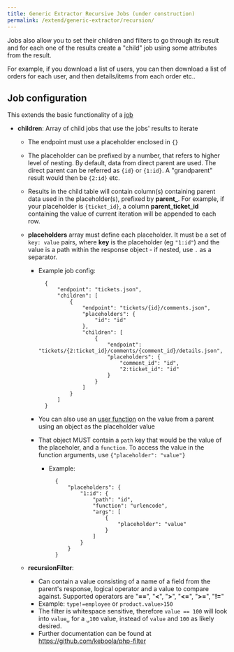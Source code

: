 ```yaml
---
title: Generic Extractor Recursive Jobs (under construction)
permalink: /extend/generic-extractor/recursion/
---
```


Jobs also allow you to set their children and filters to go through its result and for each one of the results create a "child" job using some attributes from the result.

For example, if you download a list of users, you can then download a list of orders for each user, and then details/items from each order etc..

## Job configuration

This extends the basic functionality of a [job](/extend/generic-extractor/jobs/)

- **children**: Array of child jobs that use the jobs' results to iterate
    - The endpoint must use a placeholder enclosed in `{}`
    - The placeholder can be prefixed by a number, that refers to higher level of nesting. By default, data from direct parent are used. The direct parent can be referred as `{id}` or `{1:id}`. A "grandparent" result would then be `{2:id}` etc.
    - Results in the child table will contain column(s) containing parent data used in the placeholder(s), prefixed by **parent_**. For example, if your placeholder is `{ticket_id}`, a column **parent_ticket_id** containing the value of current iteration will be appended to each row.

    - **placeholders** array must define each placeholder. It must be a set of `key: value` pairs, where **key** is the placeholder (eg `"1:id"`) and the value is a path within the response object - if nested, use `.` as a separator.
        - Example job config:

                {
                    "endpoint": "tickets.json",
                    "children": [
                        {
                            "endpoint": "tickets/{id}/comments.json",
                            "placeholders": {
                                "id": "id"
                            },
                            "children": [
                                {
                                    "endpoint": "tickets/{2:ticket_id}/comments/{comment_id}/details.json",
                                    "placeholders": {
                                        "comment_id": "id",
                                        "2:ticket_id": "id"
                                    }
                                }
                            ]
                        }
                    ]
                }

        - You can also use an [user function](/extend/generic-extractor/user-functions/) on the value from a parent using an object as the placeholder value
        - That object MUST contain a `path` key that would be the value of the placeholer, and a `function`. To access the value in the function arguments, use `{"placeholder": "value"}`
            - Example:

                    {
                        "placeholders": {
                            "1:id": {
                                "path": "id",
                                "function": "urlencode",
                                "args": [
                                    {
                                        "placeholder": "value"
                                    }
                                ]
                            }
                        }
                    }

    - **recursionFilter**:
        - Can contain a value consisting of a name of a field from the parent's response, logical operator and a value to compare against. Supported operators are "**==**", "**<**", "**>**", "**<=**", "**>=**", "**!=**"
        - Example: `type!=employee` or `product.value>150`
        - The filter is whitespace sensitive, therefore `value == 100` will look into `value␣` for a `␣100` value, instead of `value` and `100` as likely desired.
        - Further documentation can be found at https://github.com/keboola/php-filter

